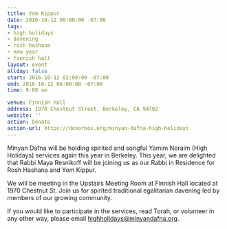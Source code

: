 ```yaml
---
title: Yom Kippur
date: 2016-10-12 00:00:00 -07:00
tags:
- high holidays
- davening
- rosh hashana
- new year
- finnish hall
layout: event
allday: false
start: 2016-10-12 02:00:00 -07:00
end: 2016-10-12 06:00:00 -07:00
time: 9:00 am

venue: Finnish Hall
address: 1970 Chestnut Street, Berkeley, CA 94702
website: ''
action: Donate
action-url: https://donorbox.org/minyan-dafna-high-holidays
---
```


Minyan Dafna will be holding spirited and songful Yamim Noraim (High Holidays) services again this year in Berkeley. This year, we are delighted that Rabbi Maya Resnikoff will be joining us as our Rabbi in Residence for Rosh Hashana and Yom Kippur.

We will be meeting in the Upstairs Meeting Room at Finnish Hall located at 1970 Chestnut St. Join us for spirited traditional egalitarian davening led by members of our growing community.

If you would like to participate in the services, read Torah, or volunteer in any other way, please email highholidays@minyandafna.org.